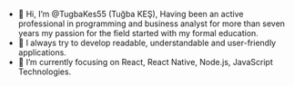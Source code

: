  - 👋 Hi, I’m @TugbaKes55 (Tuğba KEŞ), Having been an active professional in programming and business analyst for more than seven years my passion for the field started with my formal education. 
 - 🔭 I always try to develop readable, understandable and user-friendly applications.
 - 💞️ I’m currently focusing on React, React Native, Node.js, JavaScript Technologies.

